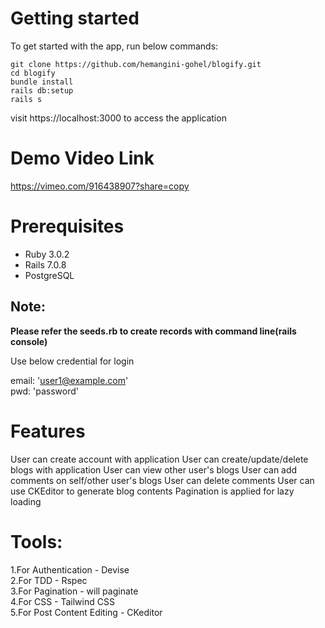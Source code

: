 # Getting started
To get started with the app, run below commands:

```
git clone https://github.com/hemangini-gohel/blogify.git
cd blogify
bundle install
rails db:setup
rails s
```

visit https://localhost:3000 to access the application

# Demo Video Link
https://vimeo.com/916438907?share=copy

# Prerequisites
* Ruby 3.0.2
* Rails 7.0.8
* PostgreSQL

<h2> Note:</h2>
<b> Please refer the seeds.rb to create records with command line(rails console)</b>

Use below credential for login

email: 'user1@example.com'<br>
pwd: 'password'

# Features

User can create account with application
User can create/update/delete blogs with application
User can view other user's blogs
User can add comments on self/other user's blogs
User can delete comments
User can use CKEditor to generate blog contents 
Pagination is applied for lazy loading

# Tools:
1.For Authentication - Devise<br>
2.For TDD - Rspec<br>
3.For Pagination - will paginate<br>
4.For CSS - Tailwind CSS <br>
5.For Post Content Editing - CKeditor <br>
